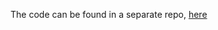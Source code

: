 The code can be found in a separate repo, [here](https://github.com/DavidThe4sian/nfl-data-insights)

